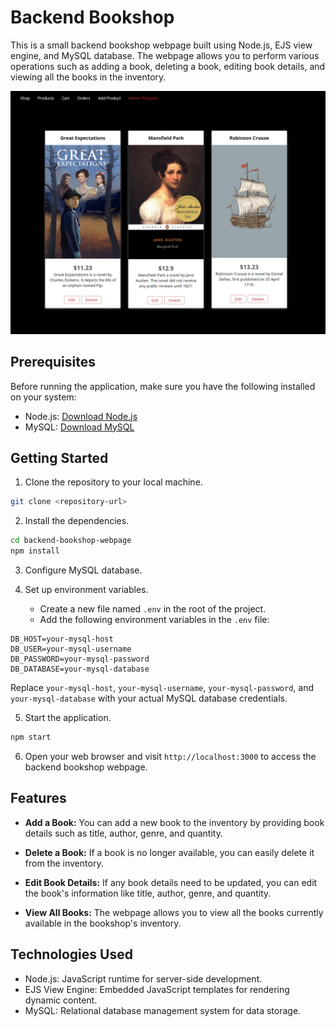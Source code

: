 # Backend Bookshop

This is a small backend bookshop webpage built using Node.js, EJS view engine, and MySQL database. The webpage allows you to perform various operations such as adding a book, deleting a book, editing book details, and viewing all the books in the inventory.

![Alt Text](./online-shop.png)

## Prerequisites

Before running the application, make sure you have the following installed on your system:

- Node.js: [Download Node.js](https://nodejs.org)
- MySQL: [Download MySQL](https://www.mysql.com/)

## Getting Started

1. Clone the repository to your local machine.

```bash
git clone <repository-url>
```

2. Install the dependencies.

```bash
cd backend-bookshop-webpage
npm install
```

3. Configure MySQL database.



4. Set up environment variables.

   - Create a new file named `.env` in the root of the project.
   - Add the following environment variables in the `.env` file:

```env
DB_HOST=your-mysql-host
DB_USER=your-mysql-username
DB_PASSWORD=your-mysql-password
DB_DATABASE=your-mysql-database
```

Replace `your-mysql-host`, `your-mysql-username`, `your-mysql-password`, and `your-mysql-database` with your actual MySQL database credentials.

5. Start the application.

```bash
npm start
```

6. Open your web browser and visit `http://localhost:3000` to access the backend bookshop webpage.

## Features

- **Add a Book:** You can add a new book to the inventory by providing book details such as title, author, genre, and quantity.

- **Delete a Book:** If a book is no longer available, you can easily delete it from the inventory.

- **Edit Book Details:** If any book details need to be updated, you can edit the book's information like title, author, genre, and quantity.

- **View All Books:** The webpage allows you to view all the books currently available in the bookshop's inventory.

## Technologies Used

- Node.js: JavaScript runtime for server-side development.
- EJS View Engine: Embedded JavaScript templates for rendering dynamic content.
- MySQL: Relational database management system for data storage.


